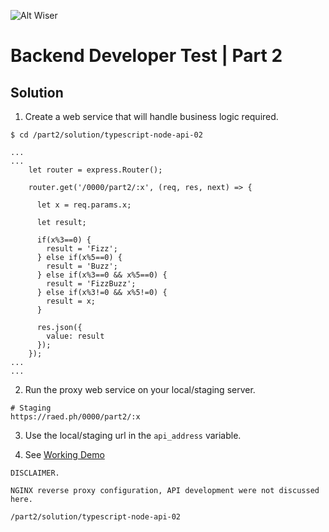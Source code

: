 ![Alt Wiser](https://wearewiser.com/assets/images/wiser-logo/wiser-purple.svg)

# Backend Developer Test | Part 2

## Solution

1. Create a web service that will handle business logic required.
 
```
$ cd /part2/solution/typescript-node-api-02
```
 
```
...
...
    let router = express.Router();

    router.get('/0000/part2/:x', (req, res, next) => {

      let x = req.params.x;

      let result;

      if(x%3==0) {
        result = 'Fizz';
      } else if(x%5==0) {
        result = 'Buzz';
      } else if(x%3==0 && x%5==0) {
        result = 'FizzBuzz';
      } else if(x%3!=0 && x%5!=0) {
        result = x;
      }

      res.json({
        value: result
      });
    });
...
...
```

2. Run the proxy web service on your local/staging server.
```
# Staging
https://raed.ph/0000/part2/:x
```

3. Use the local/staging url in the `api_address` variable.

4. See [Working Demo](https://raed.ph/0000/index-part02.html)

```
DISCLAIMER.

NGINX reverse proxy configuration, API development were not discussed here.

```

```
/part2/solution/typescript-node-api-02
```